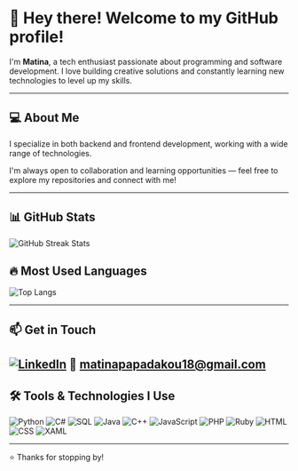 # 👋 Hey there! Welcome to my GitHub profile!

I'm **Matina**, a tech enthusiast passionate about programming and software development. I love building creative solutions and constantly learning new technologies to level up my skills.

---

## 💻 About Me

I specialize in both backend and frontend development, working with a wide range of technologies.

I'm always open to collaboration and learning opportunities — feel free to explore my repositories and connect with me!

---
## 📊 GitHub Stats

![GitHub Streak Stats](https://github-readme-streak-stats.herokuapp.com/?user=matinapap&theme=dracula)

## 🔥 Most Used Languages

![Top Langs](https://github-readme-stats.vercel.app/api/top-langs/?username=matinapap&layout=compact&theme=tokyonight)

---

## 📫 Get in Touch

[![LinkedIn](https://img.shields.io/badge/LinkedIn-blue?logo=linkedin&style=for-the-badge)](https://www.linkedin.com/in/matina-papadakou-293419270/)
📧 matinapapadakou18@gmail.com
---

## 🛠️ Tools & Technologies I Use

![Python](https://img.shields.io/badge/Python-3776AB?logo=python&logoColor=white&style=for-the-badge)
![C#](https://img.shields.io/badge/C%23-239120?logo=c-sharp&logoColor=white&style=for-the-badge)
![SQL](https://img.shields.io/badge/SQL-4479A1?logo=postgresql&logoColor=white&style=for-the-badge)
![Java](https://img.shields.io/badge/Java-007396?logo=java&logoColor=white&style=for-the-badge)
![C++](https://img.shields.io/badge/C++-00599C?logo=c%2B%2B&logoColor=white&style=for-the-badge)
![JavaScript](https://img.shields.io/badge/JavaScript-F7DF1E?logo=javascript&logoColor=black&style=for-the-badge)
![PHP](https://img.shields.io/badge/PHP-777BB4?logo=php&logoColor=white&style=for-the-badge)
![Ruby](https://img.shields.io/badge/Ruby-CC342D?logo=ruby&logoColor=white&style=for-the-badge)
![HTML](https://img.shields.io/badge/HTML5-E34F26?logo=html5&logoColor=white&style=for-the-badge)
![CSS](https://img.shields.io/badge/CSS3-1572B6?logo=css3&logoColor=white&style=for-the-badge)
![XAML](https://img.shields.io/badge/XAML-0C54C2?style=for-the-badge&logo=windows&logoColor=white)

---

⭐ Thanks for stopping by!
